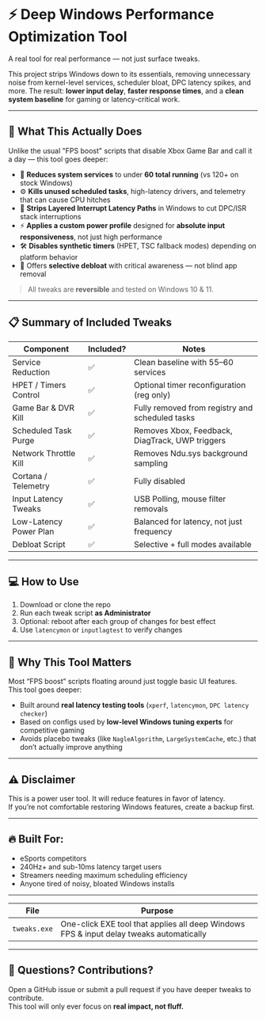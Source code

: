 # ⚡ Deep Windows Performance Optimization Tool

A real tool for real performance — not just surface tweaks.

This project strips Windows down to its essentials, removing unnecessary noise from kernel-level services, scheduler bloat, DPC latency spikes, and more. The result: **lower input delay**, **faster response times**, and a **clean system baseline** for gaming or latency-critical work.

---

## 🚀 What This Actually Does

Unlike the usual "FPS boost" scripts that disable Xbox Game Bar and call it a day — this tool goes deeper:

- 🧠 **Reduces system services** to under **60 total running** (vs 120+ on stock Windows)
- ⚙️ **Kills unused scheduled tasks**, high-latency drivers, and telemetry that can cause CPU hitches
- 🎯 **Strips Layered Interrupt Latency Paths** in Windows to cut DPC/ISR stack interruptions
- ⚡ **Applies a custom power profile** designed for **absolute input responsiveness**, not just high performance
- 🛠️ **Disables synthetic timers** (HPET, TSC fallback modes) depending on platform behavior
- 🧹 Offers **selective debloat** with critical awareness — not blind app removal

> All tweaks are **reversible** and tested on Windows 10 & 11.

---

## 📋 Summary of Included Tweaks

| Component               | Included? | Notes |
|------------------------|-----------|-------|
| Service Reduction      | ✅        | Clean baseline with 55–60 services |
| HPET / Timers Control  | ✅        | Optional timer reconfiguration (reg only) |
| Game Bar & DVR Kill    | ✅        | Fully removed from registry and scheduled tasks |
| Scheduled Task Purge   | ✅        | Removes Xbox, Feedback, DiagTrack, UWP triggers |
| Network Throttle Kill  | ✅        | Removes Ndu.sys background sampling |
| Cortana / Telemetry    | ✅        | Fully disabled |
| Input Latency Tweaks   | ✅        | USB Polling, mouse filter removals |
| Low-Latency Power Plan | ✅        | Balanced for latency, not just frequency |
| Debloat Script         | ✅        | Selective + full modes available |

---

## 💻 How to Use

1. Download or clone the repo
2. Run each tweak script **as Administrator**
3. Optional: reboot after each group of changes for best effect
4. Use `latencymon` or `inputlagtest` to verify changes

---

## 🧠 Why This Tool Matters

Most “FPS boost” scripts floating around just toggle basic UI features.  
This tool goes deeper:

- Built around **real latency testing tools** (`xperf`, `latencymon`, `DPC latency checker`)
- Based on configs used by **low-level Windows tuning experts** for competitive gaming
- Avoids placebo tweaks (like `NagleAlgorithm`, `LargeSystemCache`, etc.) that don’t actually improve anything

---

## ⚠️ Disclaimer

This is a power user tool. It will reduce features in favor of latency.  
If you’re not comfortable restoring Windows features, create a backup first.

---

## 🔥 Built For:

- eSports competitors
- 240Hz+ and sub-10ms latency target users
- Streamers needing maximum scheduling efficiency
- Anyone tired of noisy, bloated Windows installs

---

| File         | Purpose                                                                                 |
| ------------ | --------------------------------------------------------------------------------------- |
| `tweaks.exe` | One-click EXE tool that applies all deep Windows FPS & input delay tweaks automatically |

---

## 💬 Questions? Contributions?

Open a GitHub issue or submit a pull request if you have deeper tweaks to contribute.  
This tool will only ever focus on **real impact, not fluff.**
